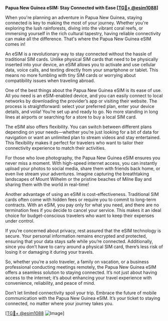 **Papua New Guinea eSIM: Stay Connected with Ease [[TG💪+ @esim1088](https://t.me/s/esim1088)]**

When you're planning an adventure in Papua New Guinea, staying connected is key to making the most of your journey. Whether you're exploring the lush rainforests, diving into the vibrant coral reefs, or immersing yourself in the rich cultural tapestry, having reliable connectivity can make all the difference. That's where the Papua New Guinea eSIM comes in! 

An eSIM is a revolutionary way to stay connected without the hassle of traditional SIM cards. Unlike physical SIM cards that need to be physically inserted into your device, an eSIM allows you to activate and use cellular data, voice calls, and texting directly from your smartphone or tablet. This means no more fumbling with tiny SIM cards or worrying about compatibility issues when traveling abroad.

One of the best things about the Papua New Guinea eSIM is its ease of use. All you need is an eSIM-enabled device, and you can easily connect to local networks by downloading the provider’s app or visiting their website. The process is straightforward: select your preferred plan, enter your device details, and voila! You’re set up and ready to go. No more standing in long lines at airports or searching for a store to buy a local SIM card.

The eSIM also offers flexibility. You can switch between different plans depending on your needs—whether you’re just looking for a bit of data for navigation or want an unlimited plan to stream videos and stay entertained. This flexibility makes it perfect for travelers who want to tailor their connectivity experience to match their activities.

For those who love photography, the Papua New Guinea eSIM ensures you never miss a moment. With high-speed internet access, you can instantly upload your photos to social media, share them with friends back home, or even live stream your adventures. Imagine capturing the breathtaking landscapes of Mount Wilhelm or the pristine beaches of Milne Bay and sharing them with the world in real-time!

Another advantage of using an eSIM is cost-effectiveness. Traditional SIM cards often come with hidden fees or require you to commit to long-term contracts. With an eSIM, you pay only for what you need, and there are no termination fees if you decide to cancel your service. This makes it an ideal choice for budget-conscious travelers who want to keep their expenses under control.

If you’re concerned about privacy, rest assured that the eSIM technology is secure. Your personal information remains encrypted and protected, ensuring that your data stays safe while you’re connected. Additionally, since you don’t have to carry around a physical SIM card, there’s less risk of losing it or damaging it during your travels.

So, whether you’re a solo traveler, a family on vacation, or a business professional conducting meetings remotely, the Papua New Guinea eSIM offers a seamless solution to staying connected. It’s not just about having access to the internet; it’s about enhancing your travel experience with convenience, reliability, and peace of mind.

Don’t let limited connectivity spoil your trip. Embrace the future of mobile communication with the Papua New Guinea eSIM. It’s your ticket to staying connected, no matter where your journey takes you.

[[TG💪+ @esim1088](https://t.me/s/esim1088) ![Image](https://i.postimg.cc/Y0z9fWf4/image.png)]